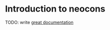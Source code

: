 # Introduction to neocons

TODO: write [great documentation](http://jacobian.org/writing/great-documentation/what-to-write/)
